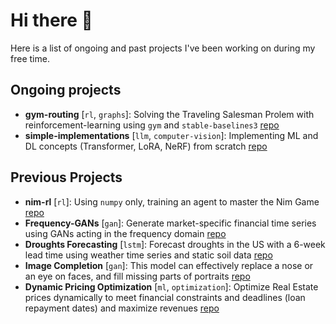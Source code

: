 # Hi there 👋

Here is a list of ongoing and past projects I've been working on during my free time.

## Ongoing projects

- **gym-routing** [`rl`, `graphs`]: Solving the Traveling Salesman Prolem with reinforcement-learning using `gym` and `stable-baselines3` [repo](https://github.com/PierreCounathe/gym-routing)
- **simple-implementations** [`llm`, `computer-vision`]: Implementing ML and DL concepts (Transformer, LoRA, NeRF) from scratch [repo](https://github.com/PierreCounathe/simple-implementations)

## Previous Projects

- **nim-rl** [`rl`]: Using `numpy` only, training an agent to master the Nim Game [repo](https://github.com/PierreCounathe/Reinforcement-Learning-for-Nim-Game)
- **Frequency-GANs** [`gan`]: Generate market-specific financial time series using GANs acting in the frequency domain [repo](https://github.com/PierreCounathe/Financial-Time-Series-Generation-Frequency-GANs)
- **Droughts Forecasting** [`lstm`]: Forecast droughts in the US with a 6-week lead time using weather time series and static soil data [repo](https://github.com/PierreCounathe/Droughts-Forecasting)
- **Image Completion** [`gan`]: This model can effectively replace a nose or an eye on faces, and fill missing parts of portraits [repo](https://github.com/PierreCounathe/Globally-and-Locally-Consistent-Image-Completion-Pytorch-Implementation)
- **Dynamic Pricing Optimization** [`ml`, `optimization`]: Optimize Real Estate prices dynamically to meet financial constraints and deadlines (loan repayment dates) and maximize revenues [repo](https://github.com/PierreCounathe/Real-Estate-Pricing-Optimization-Under-Financial-Constraints)
